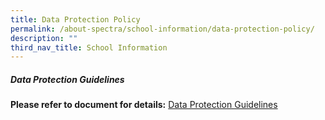 ```yaml
---
title: Data Protection Policy
permalink: /about-spectra/school-information/data-protection-policy/
description: ""
third_nav_title: School Information
---
```

##### **Data Protection Guidelines**

**Please refer to document for details:** [Data Protection Guidelines](/files/personal-data-protection-guidelines%20(spectra).pdf)
